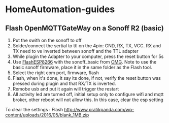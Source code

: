 # HomeAutomation-guides


## Flash OpenMQTTGateWay on a Sonoff R2 (basic)

1. Put the swith on the sonoff to off
2. Solder/connect the sertial to ttl on the 4pin: GND, RX, TX, VCC. RX and TX need to ve inverted between sonoff and the TTL adapter
3. While plugin the Adapter to your computer, press the reset button for 5s
4. Use [FlashESP8266](https://github.com/letscontrolit/ESPEasy/releases) with the sonoff_basic from [OMG](https://github.com/1technophile/OpenMQTTGateway/releases). Note to use the basic sonoff firmware, place it in the same folder as the Flash tool.
5. Select the right com port, firmware, flash
6. Flash, when it's done, it say its done, if not, verify the reset button was pressed during plugin and that RX/TX is inverted. 
7. Remobe usb and put it again will trigger the restart
8. All activity led are turned off, initial setup only to configure wifi and mqtt broker, other reboot will not allow this. In this case, clear the esp setting

To clear the settings : Flash http://www.pratikpanda.com/wp-content/uploads/2016/05/blank_1MB.zip
